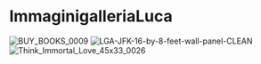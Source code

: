 # ImmaginigalleriaLuca

![BUY_BOOKS_0009](https://user-images.githubusercontent.com/104763226/166217278-ef2b5d7f-e485-4663-83b6-bd3ec4ad0c55.jpg)
![LGA-JFK-16-by-8-feet-wall-panel-CLEAN](https://user-images.githubusercontent.com/104763226/166217515-6bc8d551-9d7b-4b77-a540-afd8b46c07b5.jpg)
![Think_Immortal_Love_45x33_0026](https://user-images.githubusercontent.com/104763226/166217651-383c82c5-7d5a-4bdf-95ac-b17b61453705.jpg)
